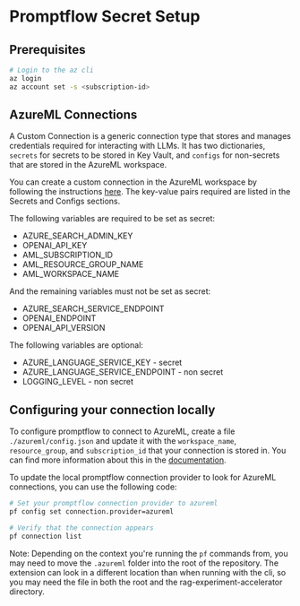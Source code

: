 # Promptflow Secret Setup

## Prerequisites
``` bash
# Login to the az cli
az login
az account set -s <subscription-id>
```

## AzureML Connections
A Custom Connection is a generic connection type that stores and manages credentials required for interacting with LLMs. It has two dictionaries, `secrets` for secrets to be stored in Key Vault, and `configs` for non-secrets that are stored in the AzureML workspace.


You can create a custom connection in the AzureML workspace by following the instructions [here](https://learn.microsoft.com/en-us/azure/machine-learning/prompt-flow/tools-reference/python-tool?view=azureml-api-2#create-a-custom-connection). The key-value pairs required are listed in the Secrets and Configs sections.

The following variables are required to be set as secret:
- AZURE_SEARCH_ADMIN_KEY
- OPENAI_API_KEY
- AML_SUBSCRIPTION_ID
- AML_RESOURCE_GROUP_NAME
- AML_WORKSPACE_NAME

And the remaining variables must not be set as secret:
- AZURE_SEARCH_SERVICE_ENDPOINT
- OPENAI_ENDPOINT
- OPENAI_API_VERSION

The following variables are optional:
- AZURE_LANGUAGE_SERVICE_KEY - secret
- AZURE_LANGUAGE_SERVICE_ENDPOINT - non secret
- LOGGING_LEVEL - non secret

## Configuring your connection locally 
To configure promptflow to connect to AzureML, create a file `./azureml/config.json` and update it with the `workspace_name`, `resource_group`, and `subscription_id` that your connection is stored in. You can find more information about this in the [documentation](https://microsoft.github.io/promptflow/how-to-guides/set-global-configs.html#azureml).

To update the local promptflow connection provider to look for AzureML connections, you can use the following code:
``` bash
# Set your promptflow connection provider to azureml
pf config set connection.provider=azureml

# Verify that the connection appears
pf connection list
```
Note: Depending on the context you're running the `pf` commands from, you may need to move the `.azureml` folder into the root of the repository. The extension can look in a different location than when running with the cli, so you may need the file in both the root and the rag-experiment-accelerator directory.

